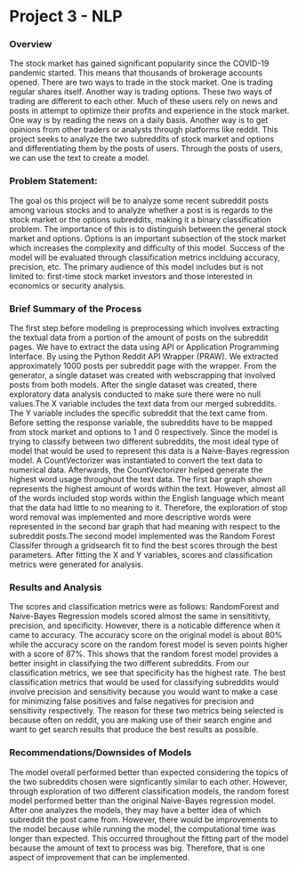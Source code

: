 # Project 3 - NLP


### Overview

The stock market has gained significant popularity since the COVID-19 pandemic started. This means that thousands of brokerage accounts opened. There are two ways to trade in the stock market. One is trading regular shares itself. Another way is trading options. These two ways of trading are different to each other. Much of these users rely on news and posts in attempt to optimize their profits and experience in the stock market. One way is by reading the news on a daily basis. Another way is to get opinions from other traders or analysts through platforms like reddit. This project seeks to analyze the two subreddits of stock market and options and differentiating them by the posts of users. Through the posts of users, we can use the text to create a model.


### Problem Statement:
     
The goal os this project will be to analyze some recent subreddit posts among various stocks and to analyze whether a post is is regards to the stock market or the options subreddits, making it a binary classification problem. The importance of this is to distinguish between the general stock market and options. Options is an important subsection of the stock market which increases the complexity and difficulty of this model. Success of the model will be evaluated through classification metrics inclduing accuracy, precision, etc.
The primary audience of this model includes but is not limited to: first-time stock market investors and those interested in economics or security analysis. 

### Brief Summary of the Process

The first step before modeling is preprocessing which involves extracting the textual data from a portion of the amount of posts on the subreddit pages. We have to extract the data using API or Application Programming Interface. By using the Python Reddit API Wrapper (PRAW). We extracted approximately 1000 posts per subreddit page with the wrapper. From the generator, a single dataset was created with webscrapping that involved posts from both models. After the single dataset was created, there exploratory data analysis conducted to make sure there were no null values.The X variable includes the text data from our merged subreddits. The Y variable includes the specific subreddit that the text came from. Before setting the response variable, the subreddits have to be mapped from stock market and options to 1 and 0 respectively. Since the model is trying to classify between two different subreddits, the most ideal type of model that would be used to represent this data is a Naive-Bayes regression model. A CountVectorizer was instantiated to convert the text data to numerical data. Afterwards, the CountVectorizer helped generate the highest word usage throughout the text data. The first bar graph shown represents the highest amount of words within the text. However, almost all of the words included stop words within the English language which meant that the data had little to no meaning to it. Therefore, the exploration of stop word removal was implemented and more descriptive words were represented in the second bar graph that had meaning with respect to the subreddit posts.The second model implemented was the Random Forest Classifer through a gridsearch fit to find the best scores through the best parameters. After fitting the X and Y variables, scores and classification metrics were generated for analysis.
     
### Results and Analysis
    
The scores and classification metrics were as follows:
RandomForest and Naive-Bayes Regression models scored almost the same in sensititivty, precision, and specificity. However, there is a noticable difference when it came to accuracy. The accuracy score on the original model is about 80% while the accuracy score on the random forest model is seven points higher with a score of 87%. This shows that the random forest model provides a better insight in classifying the two different subreddits. 
From our classification metrics, we see that specificity has the highest rate. 
The best classification metrics that would be used for classifying subreddits would involve precision and sensitivity because you would want to make a case for minimizing false positives and false negatives for precision and sensitivity respectively. The reason for these two metrics being selected is because often on reddit, you are making use of their search engine and want to get search results that produce the best results as possible.
 

### Recommendations/Downsides of Models
   
The model overall performed better than expected considering the topics of the two subreddits chosen were signficantly similar to each other. However, through exploration of two different classification models, the random forest model performed better than the original Naive-Bayes regression model. After one analyzes the models, they may have a better idea of which subreddit the post came from. However, there would be improvements to the model because while running the model, the computational time was longer than expected. This occurred throughout the fitting part of the model because the amount of text to process was big. Therefore, that is one aspect of improvement that can be implemented.
     
      



